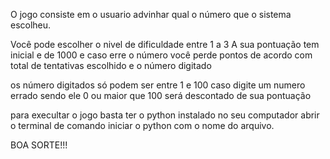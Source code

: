 O jogo consiste em o usuario advinhar qual o número que o sistema escolheu.

Você pode escolher o nivel de dificuldade entre 1 a 3 
A sua pontuação tem inicial e de 1000 
e caso erre o número você perde pontos de acordo com total de tentativas escolhido e o número digitado

os número digitados só podem ser entre 1 e 100 
caso digite um numero errado sendo ele 0 ou maior que 100 será descontado de sua pontuação 

para execultar o jogo basta ter o python instalado no seu computador 
abrir o terminal de comando 
iniciar o python com o nome do arquivo.

BOA SORTE!!!
